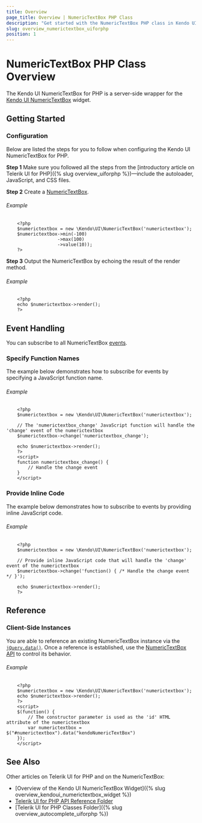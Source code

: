 ```yaml
---
title: Overview
page_title: Overview | NumericTextBox PHP Class
description: "Get started with the NumericTextBox PHP class in Kendo UI."
slug: overview_numerictextbox_uiforphp
position: 1
---
```


# NumericTextBox PHP Class Overview

The Kendo UI NumericTextBox for PHP is a server-side wrapper for the [Kendo UI NumericTextBox](/api/javascript/ui/numerictextbox) widget.

## Getting Started

### Configuration

Below are listed the steps for you to follow when configuring the Kendo UI NumericTextBox for PHP.

**Step 1** Make sure you followed all the steps from the [introductory article on Telerik UI for PHP]({% slug overview_uiforphp %})&mdash;include the autoloader, JavaScript, and CSS files.

**Step 2** Create a [NumericTextBox](/api/php/Kendo/UI/NumericTextBox).

###### Example

        <?php
        $numerictextbox = new \Kendo\UI\NumericTextBox('numerictextbox');
        $numerictextbox->min(-100)
                       ->max(100)
                       ->value(10));
        ?>

**Step 3** Output the NumericTextBox by echoing the result of the render method.

###### Example

        <?php
        echo $numerictextbox->render();
        ?>

## Event Handling

You can subscribe to all NumericTextBox [events](/api/javascript/ui/numerictextbox#events).

### Specify Function Names

The example below demonstrates how to subscribe for events by specifying a JavaScript function name.

###### Example

        <?php
        $numerictextbox = new \Kendo\UI\NumericTextBox('numerictextbox');

        // The 'numerictextbox_change' JavaScript function will handle the 'change' event of the numerictextbox
        $numerictextbox->change('numerictextbox_change');

        echo $numerictextbox->render();
        ?>
        <script>
        function numerictextbox_change() {
            // Handle the change event
        }
        </script>

### Provide Inline Code

The example below demonstrates how to subscribe to events by providing inline JavaScript code.

###### Example

        <?php
        $numerictextbox = new \Kendo\UI\NumericTextBox('numerictextbox');

        // Provide inline JavaScript code that will handle the 'change' event of the numerictextbox
        $numerictextbox->change('function() { /* Handle the change event */ }');

        echo $numerictextbox->render();
        ?>

<!--*-->
## Reference

### Client-Side Instances

You are able to reference an existing NumericTextBox instance via the [`jQuery.data()`](http://api.jquery.com/jQuery.data/). Once a reference is established, use the [NumericTextBox API](/api/javascript/ui/numerictextbox#methods) to control its behavior.

###### Example

        <?php
        $numerictextbox = new \Kendo\UI\NumericTextBox('numerictextbox');
        echo $numerictextbox->render();
        ?>
        <script>
        $(function() {
            // The constructor parameter is used as the 'id' HTML attribute of the numerictextbox
            var numerictextbox = $("#numerictextbox").data("kendoNumericTextBox")
        });
        </script>

## See Also

Other articles on Telerik UI for PHP and on the NumericTextBox:

* [Overview of the Kendo UI NumericTextBox Widget]({% slug overview_kendoui_numerictextbox_widget %})
* [Telerik UI for PHP API Reference Folder](/api/php/Kendo/UI/AutoComplete)
* [Telerik UI for PHP Classes Folder]({% slug overview_autocomplete_uiforphp %})

